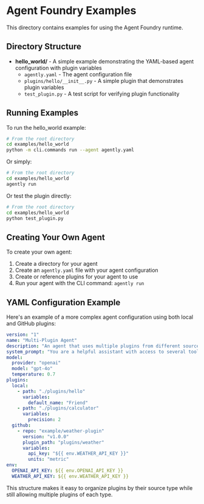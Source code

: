 # Agent Foundry Examples

This directory contains examples for using the Agent Foundry runtime.

## Directory Structure

- **hello_world/** - A simple example demonstrating the YAML-based agent configuration with plugin variables
  - `agently.yaml` - The agent configuration file
  - `plugins/hello/__init__.py` - A simple plugin that demonstrates plugin variables
  - `test_plugin.py` - A test script for verifying plugin functionality

## Running Examples

To run the hello_world example:

```bash
# From the root directory
cd examples/hello_world
python -m cli.commands run --agent agently.yaml
```

Or simply:

```bash
# From the root directory
cd examples/hello_world
agently run
```

Or test the plugin directly:

```bash
# From the root directory
cd examples/hello_world
python test_plugin.py
```

## Creating Your Own Agent

To create your own agent:

1. Create a directory for your agent
2. Create an `agently.yaml` file with your agent configuration
3. Create or reference plugins for your agent to use
4. Run your agent with the CLI command: `agently run`

## YAML Configuration Example

Here's an example of a more complex agent configuration using both local and GitHub plugins:

```yaml
version: "1"
name: "Multi-Plugin Agent"
description: "An agent that uses multiple plugins from different sources"
system_prompt: "You are a helpful assistant with access to several tools."
model:
  provider: "openai"
  model: "gpt-4o"
  temperature: 0.7
plugins:
  local:
    - path: "./plugins/hello"
      variables:
        default_name: "Friend"
    - path: "./plugins/calculator"
      variables:
        precision: 2
  github:
    - repo: "example/weather-plugin"
      version: "v1.0.0"
      plugin_path: "plugins/weather"
      variables:
        api_key: "${{ env.WEATHER_API_KEY }}"
        units: "metric"
env:
  OPENAI_API_KEY: ${{ env.OPENAI_API_KEY }}
  WEATHER_API_KEY: ${{ env.WEATHER_API_KEY }}
```

This structure makes it easy to organize plugins by their source type while still allowing multiple plugins of each type.

